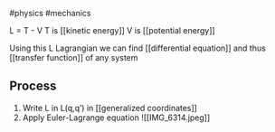 
#physics #mechanics

L = T - V 
T is [[kinetic energy]] V is [[potential energy]]

Using this L Lagrangian we can find [[differential equation]] and thus [[transfer function]] of any system 

## Process 

1. Write L in L(q,q’) in [[generalized coordinates]]
2. Apply Euler-Lagrange equation
![[IMG_6314.jpeg]]


